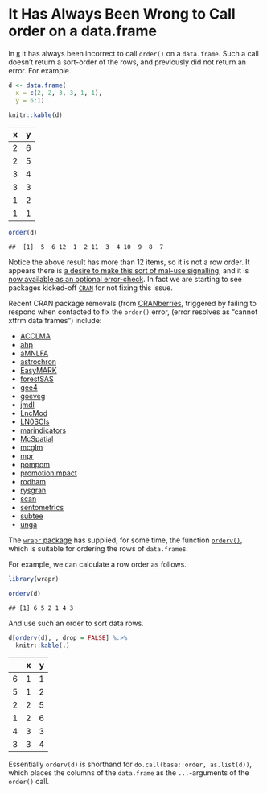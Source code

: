 It Has Always Been Wrong to Call order on a data.frame
================

In [`R`](https://www.r-project.org) it has always been incorrect to call
`order()` on a `data.frame`. Such a call doesn’t return a sort-order of
the rows, and previously did not return an error. For example.

``` r
d <- data.frame(
  x = c(2, 2, 3, 3, 1, 1), 
  y = 6:1)

knitr::kable(d)
```

|   x |   y |
|----:|----:|
|   2 |   6 |
|   2 |   5 |
|   3 |   4 |
|   3 |   3 |
|   1 |   2 |
|   1 |   1 |

``` r
order(d)
```

    ##  [1]  5  6 12  1  2 11  3  4 10  9  8  7

Notice the above result has more than 12 items, so it is not a row
order. It appears there is [a desire to make this sort of mal-use
signalling](https://stat.ethz.ch/pipermail/r-devel/2020-May/079500.html),
and it is [now available as an optional
error-check](https://stat.ethz.ch/pipermail/r-package-devel/2021q1/006551.html).
In fact we are starting to see packages kicked-off
[`CRAN`](https://cran.r-project.org) for not fixing this issue.

Recent CRAN package removals (from
[CRANberries](https://dirk.eddelbuettel.com/cranberries/cran/removed/),
triggered by failing to respond when contacted to fix the `order()`
error, (error resolves as “cannot xtfrm data frames”) include:

-   [ACCLMA](https://cran-archive.r-project.org/web/checks/2021/2021-02-05_check_results_ACCLMA.html)
-   [ahp](https://cran-archive.r-project.org/web/checks/2021/2021-02-05_check_results_ahp.html)
-   [aMNLFA](https://cran-archive.r-project.org/web/checks/2021/2021-02-05_check_results_aMNLFA.html)
-   [astrochron](https://cran-archive.r-project.org/web/checks/2021/2021-02-05_check_results_astrochron.html)
-   [EasyMARK](https://cran-archive.r-project.org/web/checks/2021/2021-02-05_check_results_EasyMARK.html)
-   [forestSAS](https://cran-archive.r-project.org/web/checks/2021/2021-02-05_check_results_forestSAS.html)
-   [gee4](https://cran-archive.r-project.org/web/checks/2021/2021-02-05_check_results_gee4.html)
-   [goeveg](https://cran-archive.r-project.org/web/checks/2021/2021-02-05_check_results_goeveg.html)
-   [jmdl](https://cran-archive.r-project.org/web/checks/2021/2021-02-05_check_results_jmdl.html)
-   [LncMod](https://cran-archive.r-project.org/web/checks/2021/2021-02-05_check_results_LncMod.html)
-   [LN0SCIs](https://cran-archive.r-project.org/web/checks/2021/2021-02-05_check_results_LN0SCIs.html)
-   [marindicators](https://cran-archive.r-project.org/web/checks/2021/2021-02-05_check_results_marindicators.html)
-   [McSpatial](https://cran-archive.r-project.org/web/checks/2021/2021-02-05_check_results_McSpatial.html)
-   [mcglm](https://cran-archive.r-project.org/web/checks/2021/2021-02-05_check_results_mcglm.html)
-   [mpr](https://cran-archive.r-project.org/web/checks/2021/2021-02-05_check_results_mpr.html)
-   [pompom](https://cran-archive.r-project.org/web/checks/2021/2021-02-05_check_results_pompom.html)
-   [promotionImpact](https://cran-archive.r-project.org/web/checks/2021/2021-02-05_check_results_promotionImpact.html)
-   [rodham](https://cran-archive.r-project.org/web/checks/2021/2021-02-05_check_results_rodham.html)
-   [rysgran](https://cran-archive.r-project.org/web/checks/2021/2021-02-05_check_results_rysgran.html)
-   [scan](https://cran-archive.r-project.org/web/checks/2021/2021-02-05_check_results_scan.html)
-   [sentometrics](https://cran-archive.r-project.org/web/checks/2021/2021-02-05_check_results_sentometrics.html)
-   [subtee](https://cran-archive.r-project.org/web/checks/2021/2021-02-05_check_results_subtee.html)
-   [unga](https://cran-archive.r-project.org/web/checks/2021/2021-02-05_check_results_unga.html)

The [`wrapr` package](https://github.com/WinVector/wrapr) has supplied,
for some time, the function
[`orderv()`](https://winvector.github.io/wrapr/reference/orderv.html),
which is suitable for ordering the rows of `data.frame`s.

For example, we can calculate a row order as follows.

``` r
library(wrapr)

orderv(d)
```

    ## [1] 6 5 2 1 4 3

And use such an order to sort data rows.

``` r
d[orderv(d), , drop = FALSE] %.>%
  knitr::kable(.)
```

|     |   x |   y |
|:----|----:|----:|
| 6   |   1 |   1 |
| 5   |   1 |   2 |
| 2   |   2 |   5 |
| 1   |   2 |   6 |
| 4   |   3 |   3 |
| 3   |   3 |   4 |

Essentially `orderv(d)` is shorthand for
`do.call(base::order, as.list(d))`, which places the columns of the
`data.frame` as the `...`-arguments of the `order()` call.
